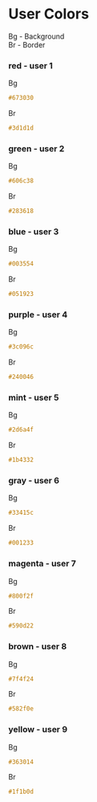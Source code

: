 # User Colors
Bg - Background <br />
Br - Border
###  red - user 1
Bg
```css
#673030
```
Br
```css
#3d1d1d
```

###  green - user 2
Bg
```css
#606c38
```
Br
```css
#283618
```

###  blue - user 3
Bg
```css
#003554
```
Br
```css
#051923
```

### purple - user 4
Bg
```css
#3c096c
```
Br
```css
#240046
```

### mint - user 5
Bg
```css
#2d6a4f
```
Br
```css
#1b4332
```

### gray - user 6
Bg
```css
#33415c
```
Br
```css
#001233
```


### magenta - user 7
Bg
```css
#800f2f
```
Br
```css
#590d22
```

### brown - user 8
Bg
```css
#7f4f24
```
Br
```css
#582f0e
```

### yellow - user 9
Bg
```css
#363014
```
Br
```css
#1f1b0d
```
